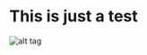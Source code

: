 This is just a test
===================
![alt tag](https://travis-ci.org/mr2uang/training_hard.svg?branch=master)
